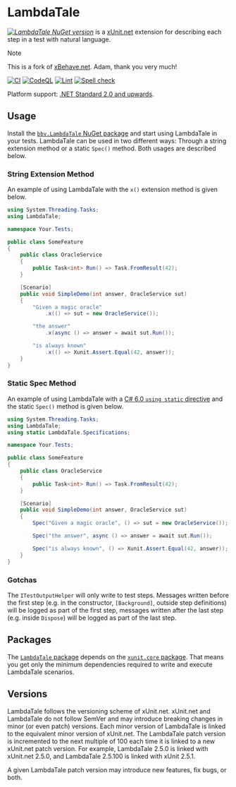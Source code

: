 # LambdaTale

_[![LambdaTale NuGet version](https://img.shields.io/nuget/v/bbv.LambdaTale?label=bbv.LambdaTale)](https://www.nuget.org/packages/bbv.LambdaTale)_ is a [xUnit.net](https://github.com/xunit/xunit) extension for describing each step in a test with natural language.

> [!NOTE]
> This is a fork of [xBehave.net](https://github.com/adamralph/xbehave.net). Adam, thank you very much!

[![CI](https://github.com/bbvch/LambdaTale/actions/workflows/ci.yml/badge.svg)](https://github.com/bbvch/LambdaTale/actions/workflows/ci.yml)
[![CodeQL](https://github.com/bbvch/LambdaTale/actions/workflows/codeql-analysis.yml/badge.svg)](https://github.com/bbvch/LambdaTale/actions/workflows/codeql-analysis.yml)
[![Lint](https://github.com/bbvch/LambdaTale/actions/workflows/lint.yml/badge.svg)](https://github.com/bbvch/LambdaTale/actions/workflows/lint.yml)
[![Spell check](https://github.com/bbvch/LambdaTale/actions/workflows/spell-check.yml/badge.svg)](https://github.com/bbvch/LambdaTale/actions/workflows/spell-check.yml)

Platform support: [.NET Standard 2.0 and upwards](https://docs.microsoft.com/en-us/dotnet/standard/net-standard).

## Usage

Install the [`bbv.LambdaTale` NuGet package](https://www.nuget.org/packages/bbv.LambdaTale) and start using LambdaTale in your tests.
LambdaTale can be used in two different ways: Through a string extension method or a static `Spec()` method. Both usages are described below.

### String Extension Method

An example of using LambdaTale with the `x()` extension method is given below.

```csharp
using System.Threading.Tasks;
using LambdaTale;

namespace Your.Tests;

public class SomeFeature
{
    public class OracleService
    {
        public Task<int> Run() => Task.FromResult(42);
    }

    [Scenario]
    public void SimpleDemo(int answer, OracleService sut)
    {
        "Given a magic oracle"
            .x(() => sut = new OracleService());

        "the answer"
            .x(async () => answer = await sut.Run());

        "is always known"
            .x(() => Xunit.Assert.Equal(42, answer));
    }
}
```

### Static Spec Method

An example of using LambdaTale with a [C# 6.0 `using static` directive](https://learn.microsoft.com/en-us/dotnet/csharp/language-reference/keywords/using-directive#static-modifier) and the static `Spec()` method is given below.

```csharp
using System.Threading.Tasks;
using LambdaTale;
using static LambdaTale.Specifications;

namespace Your.Tests;

public class SomeFeature
{
    public class OracleService
    {
        public Task<int> Run() => Task.FromResult(42);
    }

    [Scenario]
    public void SimpleDemo(int answer, OracleService sut)
    {
        Spec("Given a magic oracle", () => sut = new OracleService());

        Spec("the answer", async () => answer = await sut.Run());

        Spec("is always known", () => Xunit.Assert.Equal(42, answer));
    }
}
```

### Gotchas

The `ITestOutputHelper` will only write to test steps. Messages written before the first step (e.g. in the constructor, `[Background]`, outside step definitions) will be logged as part of the first step, messages written after the last step (e.g. inside `Dispose`) will be logged as part of the last step.

## Packages

The [`LambdaTale` package](https://www.nuget.org/packages/bbv.LambdaTale) depends on the [`xunit.core` package](https://www.nuget.org/packages/xunit.core/). That means you get only the minimum dependencies required to write and execute LambdaTale scenarios.

## Versions

LambdaTale follows the versioning scheme of xUnit.net. xUnit.net and LambdaTale do not follow SemVer and may introduce breaking changes in minor (or even patch) versions. Each minor version of LambdaTale is linked to the equivalent minor version of xUnit.net. The LambdaTale patch version is incremented to the next multiple of 100 each time it is linked to a new xUnit.net patch version. For example, LambdaTale 2.5.0 is linked with xUnit.net 2.5.0, and LambdaTale 2.5.100 is linked with xUnit 2.5.1.

A given LambdaTale patch version may introduce new features, fix bugs, or both.

